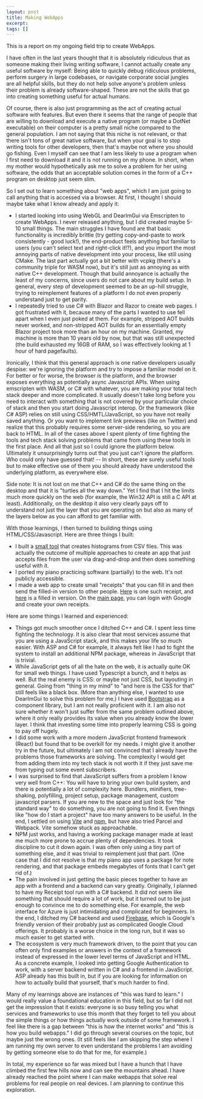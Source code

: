 ```yaml
---
layout: post
title: Making WebApps
excerpt: 
tags: []
---
```


This is a report on my ongoing field trip to create WebApps.

I have often in the last years thought that it is absolutely ridiculous that as someone making their living writing software, I cannot actually create any useful software by myself: Being able to quickly debug ridiculous problems, perform surgery in large codebases, or navigate corporate social jungles are all helpful skills, but they do not help solve anyone's problem unless their problem is already software-shaped. These are not the skills that go into creating something useful for actual humans.

Of course, there is also just programming as the act of creating actual software with features. But even there it seems that the range of people that are willing to download and execute a native program (or maybe a DotNet executable) on their computer is a pretty small niche compared to the general population. I am not saying that this niche is not relevant, or that there isn't tons of great native software, but when your goal is to stop writing tools for other developers, then that's maybe not where you should go fishing. Even I myself can see that I am less likely to use a program when I first need to download it and it is not running on my phone. In short, when my mother would hypothetically ask me to solve a problem for her using software, the odds that an acceptable solution comes in the form of a C++ program on desktop just seem slim.

So I set out to learn something about "web apps", which I am just going to call anything that is accessed via a browser. At first, I thought I should maybe take what I know already and apply it:
 * I started looking into using WebGL and DearImGui via Emscripten to create WebApps. I never released anything, but I did created maybe 5-10 small things. The main struggles I have found are that basic functionality is incredibly brittle (try getting copy-and-paste to work consistently - good luck!), the end-product feels anything but familiar to users (you can't select text and right-click it!?), and you import the most annoying parts of native development into your process, like still using CMake. The last part actually got a bit better with vcpkg (there's a community triple for WASM now), but it's still just as annoying as with native C++ development. Though that build annoyance is actually the least of my concerns, since users do not care about my build setup. In general, every step of development seemed to be an up-hill struggle, trying to reimplement features of a platform I do not even properly understand just to get parity.
 * I repeatedly tried to use C# with Blazor and Razor to create web pages. I got frustrated with it, because many of the parts I wanted to use fell apart when I even just poked at them. For example, stripped AOT builds never worked, and non-stripped AOT builds for an essentially empty Blazor project took more than an hour on my machine. Granted, my machine is more than 10 years old by now, but that was still unexpected (the build exhausted my 16GB of RAM, so I was effectively looking at 1 hour of hard pagefaults).

Ironically, I think that this general approach is one native developers usually despise: we're ignoring the platform and try to impose a familiar model on it. For better or for worse, the browser _is_ the platform, and the browser exposes everything as potentially async Javascript APIs. When using emscripten with WASM, or C# with whatever, you are making your total tech stack deeper and more complicated. It usually doesn't take long before you need to interact with something that is not covered by your particular choice of stack and then you start doing Javascript interop. Or the framework (like C# ASP) relies on still using CSS/HMTL/JavaScript, so you have not really saved anything. Or you want to implement link previews (like on Twitter) and realize that this probably requires some server-side rendering, so you are back to HTML.
In all of the cases above I spent plenty of time fighting the tools and tech stack solving problems that came from using these tools in the first place. And all that just so I could ignore the platform below. Ultimately it unsurprisingly turns out that you just can't ignore the platform. Who could only have guessed that! -- In short, these are surely useful tools but to make effective use of them you should already have understood the underlying platform, as everywhere else.

Side note: It is not lost on me that C++ and C# do the same thing on the desktop and that it is "turtles all the way down." Yet I find that I hit the limits much more quickly on the web (for example, the Win32 API is still a C API at least). Additionally, on the desktop it also very clearly pays off to understand not just the layer that you are operating on but also as many of the layers below as you can afford to get familiar with.

With those learnings, I then turned to building things using HTML/CSS/Javascript. Here are three things I built:
 * I built a [small tool](https://s-schoener.com/apps/csv-histogram/) that creates histograms from CSV files. This was actually the outcome of multiple approaches to create an app that just accepts files from the user via drag-and-drop and then does something useful with it.
 * I ported my piano practicing software (partially) to the web. It's not publicly accessible.
 * I made a web app to create small "receipts" that you can fill in and then send the filled-in version to other people. [Here](https://receiptor-66bf1.web.app/receipt/?id=wtVmxfYhyWAJoWoXHSU3) is one such receipt, and [here](https://receiptor-66bf1.web.app/receipt/?id=wtVmxfYhyWAJoWoXHSU3&fill=IlJlYWRlciIsWzRdLFs2XQ%3D%3D) is a filled in version. On the [main page](https://receiptor-66bf1.web.app/), you can login with Google and create your own receipts.

Here are some things I learned and experienced:
 * Things got much smoother once I ditched C++ and C#. I spent less time fighting the technology. It is also clear that most services assume that you are using a JavaScript stack, and this makes your life so much easier. With ASP and C# for example, it always felt like I had to fight the system to install an additional NPM package, whereas in JavaScript that is trivial.
 * While JavaScript gets of all the hate on the web, it is actually quite OK for small web things. I have used Typescript a bunch, and it helps as well. But the real enemy is CSS: or maybe not just CSS, but layouting in general. Going from "thing in my mind" to "and here is the CSS for that" still feels like a black box. (More than anything else, I wanted to use DearImGui to solve this problem for me.) I have used [Bootstrap](https://getbootstrap.com/) as a component library, but I am not really proficient with it. I am also not sure whether it won't just suffer from the same problem outlined above, where it only really provides its value when you already know the lower layer. I think that investing some time into properly learning CSS is going to pay off hugely.
 * I did some work with a more modern JavaScript frontend framework (React) but found that to be overkill for my needs. I might give it another try in the future, but ultimately I am not convinced that I already have the problems those frameworks are solving. The complexity I would get from adding them into my tech stack is not worth it if they just save me from typing out some event subscribers.
 * I was surprised to find that JavaScript suffers from a problem I know very well from C++: You will have to bring your own build system, and there is potentially a lot of complexity here. Bundlers, minifiers, tree-shaking, polyfilling, project setup, package management, custom javascript parsers. If you are new to the space and just look for "the standard way" to do something, you are not going to find it. Even things like "how do I start a project" have too many answers to be useful. In the end, I settled on using [Vite](https://vitejs.dev/) and [npm](https://www.npmjs.com/), but have also tried Parcel and Webpack. Vite somehow stuck as approachable.
 * NPM just works, and having a working package manager made at least me much more prone to accrue plenty of dependencies. It took discipline to cut it down again. I was often only using a tiny part of something else, and it was trivial to reimplement just that part. (One case that I did not resolve is that my piano app uses a package for note rendering, and that package embeds megabytes of fonts that I can't get rid of.)
 * The pain involved in just getting the basic pieces together to have an app with a frontend and a backend can vary greatly. Originally, I planned to have my Receipt tool run with a C# backend. It did not seem like something that should require a lot of work, but it turned out to be just enough to convince me to do something else. For example, the web interface for Azure is just intimidating and complicated for beginners. In the end, I ditched my C# backend and used [Firebase](https://firebase.google.com/), which is Google's friendly version of their probably just as complicated Google Cloud offerings. It probably is a worse choice in the long run, but it was so much easier to get started with.
 * The ecosystem is very much framework driven, to the point that you can often only find examples or answers in the context of a framework instead of expressed in the lower level terms of JavaScript and HTML. As a concrete example, I looked into getting Google Authentication to work, with a server backend written in C# and a frontend in JavaScript. ASP already has this built in, but if you are looking for information on how to actually build that yourself, that's much harder to find.

Many of my learnings above are instances of "this was hard to learn." I would really value a foundational education in this field, but so far I did not get the impression that it exists: everyone is so busy telling you what services and frameworks to use this month that they forget to tell you about the simple things or how things actually work outside of some framework. I feel like there is a gap between "this is how the internet works" and "this is how you build webapps." I did go through several courses on the topic, but maybe just the wrong ones. (It still feels like I am skipping the step where I am running my own server to even understand the problems I am avoiding by getting someone else to do that for me, for example.)

In total, my experience so far was mixed but I have a hunch that I have climbed the first few hills now and can see the mountains ahead. I have already reached the point where I can make webapps that solve real problems for real people on real devices. I am planning to continue this exploration.